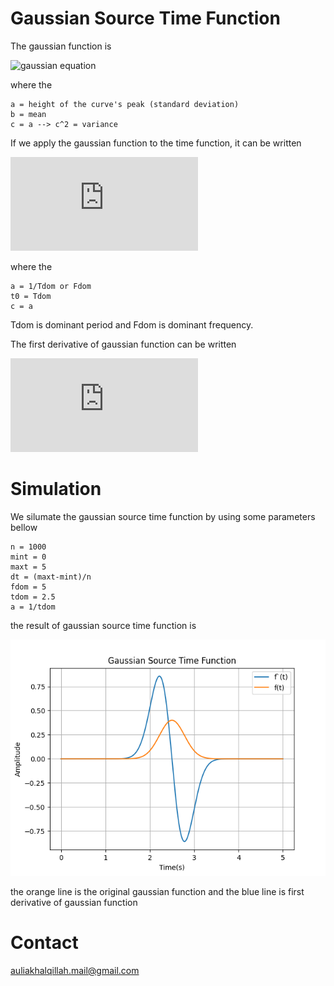 # Gaussian Source Time Function
The gaussian function is

![gaussian equation](https://wikimedia.org/api/rest_v1/media/math/render/svg/13993a37c117176295fada7cdaa9c1ef1ae769f7)

where the

```
a = height of the curve's peak (standard deviation)
b = mean
c = a --> c^2 = variance
```

If we apply the gaussian function to the time function, it can be written

![gaussian equation 2](https://latex.codecogs.com/png.latex?f%28t%29%20%3D%20a%20%5Ccdot%20%5Cexp%5Cleft%28-%5Cfrac%7B%28t-tdom%29%5E2%7D%7Bc%5E2%7D%20%5Cright%29%20%3D%20a%20%5Ccdot%20%5Cexp%5Cleft%28-%5Cfrac%7B%28t-tdom%29%5E2%7D%7Ba%5E2%7D%20%5Cright%29)

where the 

 ```
 a = 1/Tdom or Fdom
 t0 = Tdom
 c = a
 ```
 
 Tdom is dominant period and Fdom is dominant frequency.
 
 The first derivative of gaussian function can be written
 
 ![gaussian equation 3](https://latex.codecogs.com/png.latex?f%27%28t%29%20%3D%20%5Cfrac%7B-2%28t-tdom%29%7D%7Ba%7D%20%5Cexp%20%5Cleft%20%28%20%5Cfrac%7B-%28t-tdom%29%5E2%7D%7Ba%5E2%7D%20%5Cright%20%29)
 
 # Simulation
 We silumate the gaussian source time function by using some parameters bellow
 
 ```
 n = 1000
 mint = 0
 maxt = 5
 dt = (maxt-mint)/n
 fdom = 5
 tdom = 2.5
 a = 1/tdom
 ```
 
 the result of gaussian source time function is
 
 ![simulation](https://github.com/auliakhalqillah/Gaussian-Source-Time-Function/blob/main/Gaussian_Source_Time_Fucntion.png)
 
 the orange line is the original gaussian function and the blue line is first derivative of gaussian function
 
 # Contact
[auliakhalqillah.mail@gmail.com](mailto:auliakhalqillah.mail@gmail.com)
